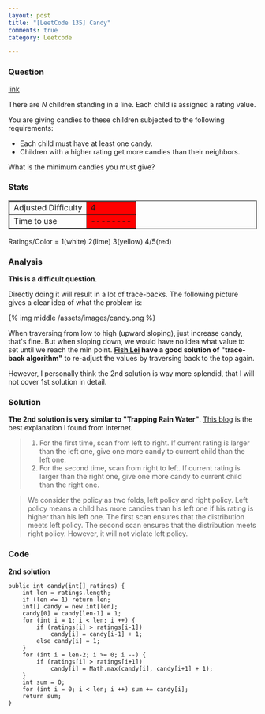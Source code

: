 ```yaml
---
layout: post
title: "[LeetCode 135] Candy"
comments: true
category: Leetcode

---
```



### Question 
[link](https://oj.leetcode.com/problems/candy/)

<div class="question-content">
            <p></p><p>
There are <i>N</i> children standing in a line. Each child is assigned a rating value. 
</p>
<p>
You are giving candies to these children subjected to the following requirements:
</p>
<ul>
<li>Each child must have at least one candy.</li>
<li>Children with a higher rating get more candies than their neighbors.</li>
</ul>
<p>
What is the minimum candies you must give?
</p><p></p>
          </div>

### Stats
<table border="2">
	<tr>
		<td>Adjusted Difficulty</td>
		<td bgcolor="red">4</td>
	</tr>
	<tr>
		<td>Time to use</td>
		<td bgcolor="red">--------</td>
	</tr>
</table>

Ratings/Color = 1(white) 2(lime) 3(yellow) 4/5(red)

### Analysis

__This is a difficult question__. 

Directly doing it will result in a lot of trace-backs. The following picture gives a clear idea of what the problem is: 

{% img middle /assets/images/candy.png %}

When traversing from low to high (upward sloping), just increase candy, that's fine. But when sloping down, we would have no idea what value to set until we reach the min point. __[Fish Lei](http://fisherlei.blogspot.sg/2013/11/leetcode-candy-solution.html) have a good solution of "trace-back algorithm"__ to re-adjust the values by traversing back to the top again. 

However, I personally think the 2nd solution is way more splendid, that I will not cover 1st solution in detail. 

### Solution

__The 2nd solution is very similar to "Trapping Rain Water"__. [This blog](http://zhaohongze.com/wordpress/2013/12/10/leetcode-candy/) is the best explanation I found from Internet. 

> 1. For the first time, scan from left to right. If current rating is larger than the left one, give one more candy to current child than the left one.
> 2. For the second time, scan from right to left. If current rating is larger than the right one, give one more candy to current child than the right one.

> We consider the policy as two folds, left policy and right policy. Left policy means a child has more candies than his left one if his rating is higher than his left one. The first scan ensures that the distribution meets left policy. The second scan ensures that the distribution meets right policy. However, it will not violate left policy.

### Code

__2nd solution__

    public int candy(int[] ratings) {
        int len = ratings.length;
		if (len <= 1) return len;
		int[] candy = new int[len];
		candy[0] = candy[len-1] = 1;
		for (int i = 1; i < len; i ++) {
			if (ratings[i] > ratings[i-1])
				candy[i] = candy[i-1] + 1;
			else candy[i] = 1;
		}
		for (int i = len-2; i >= 0; i --) {
			if (ratings[i] > ratings[i+1])
				candy[i] = Math.max(candy[i], candy[i+1] + 1);
		}
		int sum = 0;
		for (int i = 0; i < len; i ++) sum += candy[i];
		return sum;
    }
